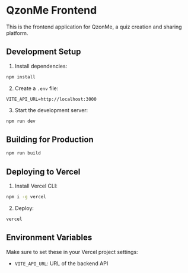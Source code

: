 # QzonMe Frontend

This is the frontend application for QzonMe, a quiz creation and sharing platform.

## Development Setup

1. Install dependencies:
```bash
npm install
```

2. Create a `.env` file:
```
VITE_API_URL=http://localhost:3000
```

3. Start the development server:
```bash
npm run dev
```

## Building for Production

```bash
npm run build
```

## Deploying to Vercel

1. Install Vercel CLI:
```bash
npm i -g vercel
```

2. Deploy:
```bash
vercel
```

## Environment Variables

Make sure to set these in your Vercel project settings:

- `VITE_API_URL`: URL of the backend API
